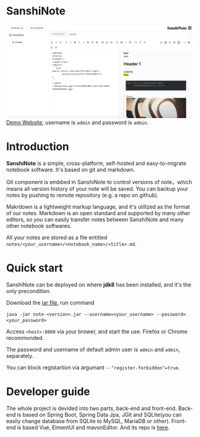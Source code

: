 # SanshiNote
![Example1](https://raw.githubusercontent.com/Hansanshi/Image/master/Home.png)
[Demo Website](http://note.sanshicloud.cn/), username is `admin` and password is `admin`.
# Introduction
**SanshiNote** is a simple, cross-platform, self-hosted and easy-to-migrate notebook software. It's based on git and markdown.

Git component is embbed in SanshiNote to control versions of note，which means all version history of your note will be saved. You can backup your notes by pushing to remote repository (e.g. a repo on github).

Makrdown is a lightweight markup language, and it's utilized as the format of our notes. Markdown is an open standard and supported by many other editors, so you can easily transfer notes between SanshiNote and many other notebook softwares.

All your notes are stored as a file entitled `notes/<your_username>/<notebook_name>/<title>.md`.


# Quick start
SanshiNote can be deployed on where **jdk8** has been installed, and it's the only precondition.

Download the [jar file](https://drive.google.com/file/d/1EJaE-EMBK6Pq_KQLueodhfLZWvoxT4OX/view), run command

```shell
java -jar note-<version>.jar --username=<your_username> --password=<your_password>
```

Access `<host>:8080` via your brower, and start the use. Firefox or Chrome recommonded.

The password and username of default admin user is `admin` and `admin`, separately.

You can block registartion via argumant `--"register-forbidden"=true`.

# Developer guide
The whole project is devided into two parts, back-end and front-end. Back-end is based on Spring Boot, Spring Data Jpa, JGit and SQLite(you can easily change database from SQLite to MySQL, MariaDB or other).
Front-end is based Vue, ElmentUI and mavonEditor. And its repo is [here](https://github.com/Hansanshi/SanshiNote-front).
